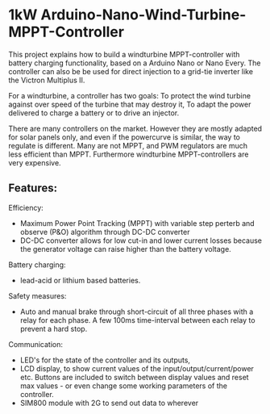 # 1kW Arduino-Nano-Wind-Turbine-MPPT-Controller
This project explains how to build a windturbine MPPT-controller with battery charging functionality, based on a Arduino Nano or Nano Every.
The controller can also be be used for direct injection to a grid-tie inverter like the Victron Multiplus II.

For a windturbine, a controller has two goals: 
To protect the wind turbine against over speed of the turbine that may destroy it,
To adapt the power delivered to charge a battery or to drive an injector. 

There are many controllers on the market. However they are mostly adapted for solar panels only, and even if the powercurve is similar, the way to regulate is different. Many are not MPPT, and PWM regulators are much less efficient than MPPT. Furthermore  windturbine MPPT-controllers are very expensive. 

## Features:  
Efficiency:  
- Maximum Power Point Tracking (MPPT) with variable step perterb and observe (P&O) algorithm through DC-DC converter
- DC-DC converter allows for low cut-in and lower current losses because the generator voltage can raise higher than the battery voltage.

Battery charging:  
- lead-acid or lithium based batteries.

Safety measures:  
- Auto and manual brake through short-circuit of all three phases with a relay for each phase. A few 100ms time-interval between each relay to prevent a hard stop.

Communication:  
- LED's for the state of the controller and its outputs, 
- LCD display, to show current values of the input/output/current/power etc. Buttons are included to switch between display values and reset max values - or
even change some working parameters of the controller.
- SIM800 module with 2G to send out data to wherever






